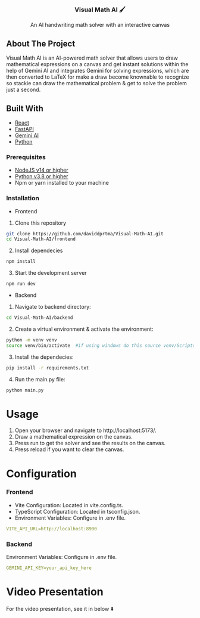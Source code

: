 
<br/>
<div align="center">
<h3 align="center">Visual Math AI 🖌️</h3>
<p align="center">
An AI handwriting math solver with an interactive canvas


  


</p>
</div>

## About The Project

Visual Math AI  is an AI-powered math solver that allows users to draw mathematical expressions on a canvas and get instant solutions within the help of Gemini AI and integrates Gemini for solving expressions, which are then converted to LaTeX for make a draw become knownable to recognize so stackie can draw the mathematical problem & get to solve the problem just a second.

## Built With

- [React](https://react.dev/)
- [FastAPI](https://fastapi.tiangolo.com/)
- [Gemini AI](https://aistudio.google.com)
- [Python](https://www.python.org/)


<h3>Prerequisites</h3>

- [NodeJS v14 or higher](https://nodejs.org/en/download)
- [Python v3.8 or higher](https://www.python.org/downloads/)
- Npm or yarn installed to your machine
### Installation

- Frontend 

1. Clone this repository
```sh 
git clone https://github.com/daviddprtma/Visual-Math-AI.git
cd Visual-Math-AI/frontend
```

2. Install dependecies
```sh
npm install
```

3.  Start the development server
```sh 
npm run dev
```

- Backend
1. Navigate to backend directory: 
```sh 
cd Visual-Math-AI/backend
```

2. Create a virtual environment & activate the environment: 
```sh 
python -m venv venv
source venv/bin/activate  #if using windows do this source venv/Scripts/activate
```

3. Install the dependecies:
```sh
pip install -r requirements.txt
```

4. Run the main.py file:
```sh
python main.py
```

# Usage

1. Open your browser and navigate to http://localhost:5173/.
2. Draw a mathematical expression on the canvas.
3. Press run to get the solver and see the results on the canvas.
4. Press reload if you want to clear the canvas.


<h1>Configuration</h1>

### Frontend 
- Vite Configuration: Located in vite.config.ts.
- TypeScript Configuration: Located in tsconfig.json.
- Environment Variables: Configure in .env file.
```yaml 
VITE_API_URL=http://localhost:8900
```
### Backend
Environment Variables: Configure in .env file.
```yaml
GEMINI_API_KEY=your_api_key_here
```

# Video Presentation
For the video presentation, see it in below ⬇️

